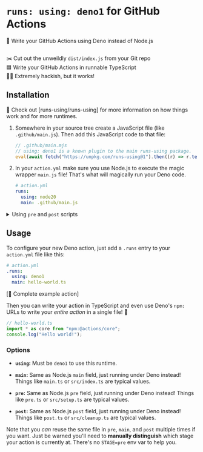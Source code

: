 # `runs: using: deno1` for GitHub Actions

🦕 Write your GitHub Actions using Deno instead of Node.js

<p align=center>
  <img src="">
</p>

✂️ Cut out the unweildly `dist/index.js` from your Git repo \
🟦 Write your GitHub Actions in runnable TypeScript \
👨‍💻 Extremely hackish, but it works!

## Installation

🤩 Check out [runs-using/runs-using] for more information on how things work and
for more runtimes.

1. Somewhere in your source tree create a JavaScript file (like
   `.github/main.js`). Then add this JavaScript code to that file:

   ```js
   // .github/main.mjs
   // using: deno1 is a known plugin to the main runs-using package.
   eval(await fetch("https://unpkg.com/runs-using@1").then((r) => r.text()));
   ```

2. In your `action.yml` make sure you use Node.js to execute the magic wrapper
   `main.js` file! That's what will magically run your Deno code.

   ```yml
   # action.yml
   runs:
     using: node20
     main: .github/main.js
   ```

<details><summary>Using <code>pre</code> and <code>post</code> scripts</summary>

```js
// .github/pre.mjs and .github/post.mjs
eval(await fetch("https://unpkg.com/runs-using@1").then((r) => r.text()));
```

```yml
# action.yml
runs:
  using: node20
  main: .github/main.mjs
  pre: .github/pre.mjs
  post: .github/post.mjs

  pre-if: runner.os == 'Linux'
  post-if: failure()
.runs:
  using: deno1
  main: main.ts
  pre: pre.ts
  post: post.ts
```

</details>

## Usage

To configure your new Deno action, just add a `.runs` entry to your `action.yml`
file like this:

```yml
# action.yml
.runs:
  using: deno1
  main: hello-world.ts
```

[📂 Complete example action]

Then you can write your action in TypeScript and even use Deno's `npm:` URLs to
write your _entire action_ in a single file! 🚀

```ts
// hello-world.ts
import * as core from "npm:@actions/core";
console.log("Hello world!");
```

### Options

- **`using`:** Must be `deno1` to use this runtime.

- **`main`:** Same as Node.js `main` field, just running under Deno instead!
  Things like `main.ts` or `src/index.ts` are typical values.

- **`pre`:** Same as Node.js `pre` field, just running under Deno instead!
  Things like `pre.ts` or `src/setup.ts` are typical values.

- **`post`:** Same as Node.js `post` field, just running under Deno instead!
  Things like `post.ts` or `src/cleanup.ts` are typical values.

Note that you _can_ reuse the same file in `pre`, `main`, and `post` multiple
times if you want. Just be warned you'll need to **manually distinguish** which
stage your action is currently at. There's no `STAGE=pre` env var to help you.
